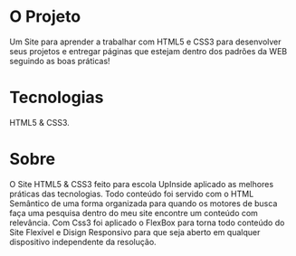 # O Projeto
Um Site para aprender a trabalhar com HTML5 e CSS3 para desenvolver seus projetos e entregar páginas que estejam dentro dos padrões da WEB seguindo as boas práticas!

# Tecnologias
HTML5 & CSS3.

# Sobre
O Site HTML5 & CSS3 feito para escola UpInside aplicado as melhores práticas das tecnologias.
Todo conteúdo foi servido com o HTML Semântico de uma forma organizada para quando os motores de busca faça uma pesquisa dentro do meu site encontre um conteúdo com relevância.
Com Css3 foi aplicado o FlexBox para torna todo conteúdo do Site Flexível e Disign Responsivo para que seja aberto em qualquer dispositivo independente da resolução.


